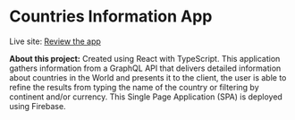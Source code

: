 # Countries Information App

Live site: [Review the app](https://countries-information-app.web.app/)
&nbsp;

**About this project:** Created using React with TypeScript. This application gathers information from a GraphQL API that delivers detailed
information about countries in the World and presents it to the client, the user is able to refine the results from typing the name
of the country or filtering by continent and/or currency. This Single Page Application (SPA) is deployed using Firebase.
&nbsp;

